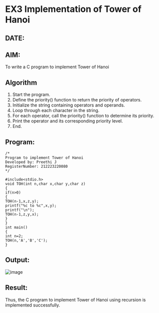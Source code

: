 # EX3 Implementation of Tower of Hanoi
## DATE:
## AIM:
To write a C program to implement Tower of Hanoi

## Algorithm
1. Start the program.
2. Define the priority() function to return the priority of operators.
3. Initialize the string containing operators and operands.
4. Loop through each character in the string.
5. For each operator, call the priority() function to determine its priority.
6. Print the operator and its corresponding priority level.
7. End.   

## Program:
```
/*
Program to implement Tower of Hanoi
Developed by: Preethi J
RegisterNumber: 212223220080
*/

#include<stdio.h> 
void TOH(int n,char x,char y,char z) 
{ 
if(n>0) 
{ 
TOH(n-1,x,z,y); 
printf("%c to %c",x,y); 
printf("\n"); 
TOH(n-1,z,y,x); 
} 
} 
int main() 
{ 
int n=2; 
TOH(n,'A','B','C'); 
} 
```

## Output:

![image](https://github.com/user-attachments/assets/a6bd06a5-0cc0-40fa-9dd6-2fdb62f1bafd)



## Result:
Thus, the C program to implement Tower of Hanoi using recursion is implemented successfully.
